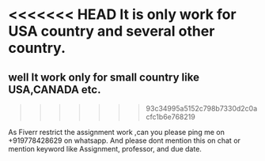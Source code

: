 <<<<<<< HEAD
It is only work for USA country and several other country.
=======
## well It work only for small country like USA,CANADA etc.
>>>>>>> 93c34995a5152c798b7330d2c0acfc1b6e768219




As Fiverr restrict the assignment work ,can you please ping me on +919778428629 on whatsapp. And please dont mention this on chat or mention keyword like Assignment, professor, and due date.
